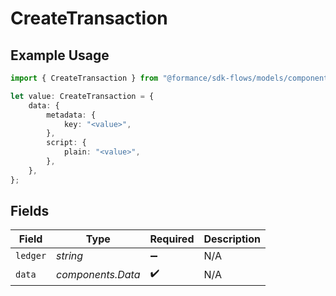 # CreateTransaction

## Example Usage

```typescript
import { CreateTransaction } from "@formance/sdk-flows/models/components";

let value: CreateTransaction = {
    data: {
        metadata: {
            key: "<value>",
        },
        script: {
            plain: "<value>",
        },
    },
};
```

## Fields

| Field              | Type               | Required           | Description        |
| ------------------ | ------------------ | ------------------ | ------------------ |
| `ledger`           | *string*           | :heavy_minus_sign: | N/A                |
| `data`             | *components.Data*  | :heavy_check_mark: | N/A                |